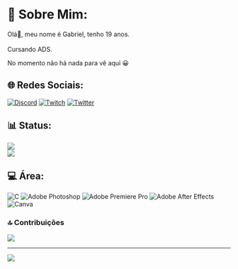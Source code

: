 # 💫 Sobre Mim:

Olá👋, meu nome é Gabriel, tenho 19 anos.<br><br>Cursando ADS.

No momento não há nada para vê aqui :grinning: 


## 🌐 Redes Sociais:
[![Discord](https://img.shields.io/badge/Discord-%237289DA.svg?logo=discord&logoColor=white)](https://discord.gg/bielzinhu) [![Twitch](https://img.shields.io/badge/Twitch-%239146FF.svg?logo=Twitch&logoColor=white)](https://twitch.tv/Bielziinhu_) [![Twitter](https://img.shields.io/badge/Twitter-%231DA1F2.svg?logo=Twitter&logoColor=white)](https://twitter.com/Gabrielbarauna_) 

## 📊 Status:
![](https://github-readme-stats.vercel.app/api?username=Bielziinhu&theme=radical&hide_border=false&include_all_commits=true&count_private=false)<br/>
![](https://github-readme-streak-stats.herokuapp.com/?user=Bielziinhu&theme=radical&hide_border=false)<br/>

## 💻 Área:
![C](https://img.shields.io/badge/c-%2300599C.svg?style=flat&logo=c&logoColor=white) ![Adobe Photoshop](https://img.shields.io/badge/adobephotoshop-%2331A8FF.svg?style=flat&logo=adobephotoshop&logoColor=white) ![Adobe Premiere Pro](https://img.shields.io/badge/Adobe%20Premiere%20Pro-9999FF.svg?style=flat&logo=Adobe%20Premiere%20Pro&logoColor=white) ![Adobe After Effects](https://img.shields.io/badge/Adobe%20After%20Effects-9999FF.svg?style=flat&logo=Adobe%20After%20Effects&logoColor=white) ![Canva](https://img.shields.io/badge/Canva-%2300C4CC.svg?style=flat&logo=Canva&logoColor=white)


### 🔝 Contribuições
![](https://github-contributor-stats.vercel.app/api?username=Bielziinhu&limit=5&theme=dark&combine_all_yearly_contributions=true)

---
[![](https://visitcount.itsvg.in/api?id=Bielziinhu&icon=0&color=0)](https://visitcount.itsvg.in)
